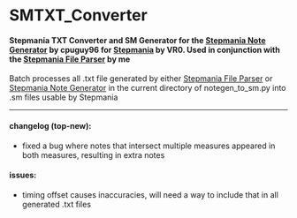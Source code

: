 # SMTXT_Converter
#### Stepmania TXT Converter and SM Generator for the [Stepmania Note Generator](https://github.com/cpuguy96/stepmania-note-generator) by cpuguy96 for [Stepmania](https://github.com/stepmania/stepmania/wiki/sm) by VR0. Used in conjunction with the [Stepmania File Parser](https://github.com/jhaco/SMFile_Parser) by me

Batch processes all .txt file generated by either [Stepmania File Parser](https://github.com/jhaco/SMFile_Parser) or [Stepmania Note Generator](https://github.com/cpuguy96/stepmania-note-generator) in the current directory of notegen_to_sm.py into .sm files usable by Stepmania

---

#### changelog (top-new):
- fixed a bug where notes that intersect multiple measures appeared in both measures, resulting in extra notes

#### issues:
- timing offset causes inaccuracies, will need a way to include that in all generated .txt files

